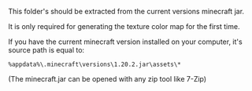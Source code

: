 This folder's should be extracted from the current versions minecraft jar.

It is only required for generating the texture color map for the first time.

If you have the current minecraft version installed on your computer, it's source path is equal to:

    %appdata%\.minecraft\versions\1.20.2.jar\assets\*

(The minecraft.jar can be opened with any zip tool like 7-Zip)